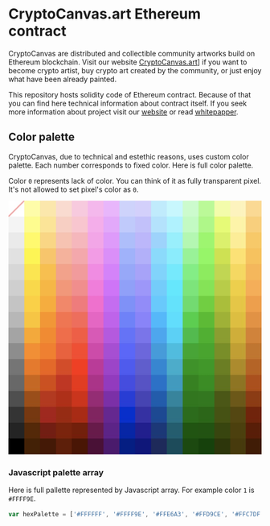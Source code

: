 # CryptoCanvas.art Ethereum contract
CryptoCanvas are distributed and collectible community artworks build on Ethereum blockchain. Visit our website [CryptoCanvas.art][homepage]] if you want to become crypto artist, buy crypto art created by the community, or just enjoy what have been already painted. 

This repository hosts solidity code of Ethereum contract. Because of that you can find here technical information about contract itself. If you seek more information about project visit our [website][homepage] or read [whitepapper](https://github.com/TheMindhouse/cryptocanvas-solidity/blob/master/whitepaper.pdf).

## Color palette
CryptoCanvas, due to technical and estethic reasons, uses custom color palette. Each number corresponds to fixed color. Here is full color palette. 

Color `0` represents lack of color. You can think of it as fully transparent pixel. It's not allowed to set pixel's color as `0`.

![alt text](colour-palette.jpeg "Logo Title Text 1")

### Javascript palette array 
Here is full pallette represented by Javascript array. For example color `1` is `#FFFF9E`.

```Javascript
var hexPalette = ['#FFFFFF', '#FFFF9E', '#FFE6A3', '#FFD9CE', '#FFC7DF', '#FFB4EF', '#EFB3FF', '#CCD3FF', '#D4D0FF', '#B6ECFF', '#BCF8FF', '#C1FEC9', '#A9FF8C', '#EFFFA0', '#FFF3B7', '#FFD98B', '#F4F4F4', '#FEFF7D', '#FFE48C', '#FFCEC1', '#FFC4CE', '#FFAAEE', '#ECA5FF', '#BECBFF', '#C4C0FF', '#A9E3FF', '#9FF5FF', '#B5FCBE', '#99FF78', '#E3FE5F', '#FFF39F', '#FFCE6F', '#EAEAEA', '#FFFA51', '#FFD479', '#FFBFAF', '#FFB5BC', '#FF9FEB', '#E996FF', '#ACBEFF', '#BCB7FF', '#91D5FF', '#7FF2FF', '#A0FAAC', '#80FF58', '#D6F151', '#FEEE8B', '#FFC854', '#E1E1E1', '#FFF51B', '#FFC45A', '#FFAF99', '#FFA6AB', '#FF96E9', '#E689FF', '#9BB2FF', '#B3AEFF', '#75DCFF', '#68F0FF', '#7BF68E', '#76F94E', '#C8E32A', '#FFE261', '#FFBF49', '#D7D7D7', '#FFE615', '#FFBD30', '#FF9F85', '#FF979B', '#FF84E6', '#E27BFF', '#94A8FF', '#A8A2FF', '#67D5FF', '#40EDFF', '#5BF177', '#6BEF42', '#BDD831', '#FAD846', '#FFB446', '#D0D0D0', '#FFD80F', '#FFB618', '#FF9274', '#FF878B', '#FF73DF', '#DB6DFF', '#8D9FFF', '#9E96FF', '#55CDFF', '#00EAFF', '#50E86D', '#62E738', '#B3CE22', '#F3CD20', '#FFAA43', '#C5C5C5', '#FFCF00', '#FFAA00', '#FF8260', '#FF7479', '#FF66D3', '#D264F9', '#7D8FFF', '#938AFF', '#40CCFF', '#00E5FF', '#43DE63', '#4AD317', '#A6C100', '#ECC60F', '#F99C38', '#B8B8B8', '#FFC300', '#FF9200', '#FF6E47', '#FF6456', '#F55BC8', '#CA5BF1', '#6E81FF', '#8B82FF', '#24B8FF', '#00E0FF', '#00D138', '#2DBE00', '#99B400', '#E4BE00', '#ED8F2D', '#A4A4A4', '#FFA700', '#FF8500', '#FF633C', '#FF523A', '#E74DBA', '#BF50E6', '#6372FF', '#7C74F1', '#20A9F2', '#00D3FA', '#00BD3B', '#19B300', '#86A000', '#D6AF00', '#DB8122', '#8E8E8E', '#FF8A00', '#FF7900', '#F8572F', '#FF3E21', '#DA3FAD', '#B344DA', '#5964FF', '#6E66E3', '#1F9CDF', '#00BFE2', '#00A71A', '#00A800', '#748E00', '#C7A000', '#CA7315', '#757575', '#F37400', '#F36000', '#E34113', '#FF1C00', '#C92C9D', '#A93AD0', '#4E56F5', '#625AD6', '#0087D5', '#00AECE', '#009500', '#009B00', '#678000', '#B08A00', '#C15F0A', '#686868', '#D06200', '#D74700', '#CE2412', '#F20000', '#B9008C', '#9F2FC6', '#4448E7', '#5950CC', '#0071CD', '#009BC3', '#008300', '#008F00', '#5B7200', '#947500', '#B74A02', '#4E4E4E', '#A44B00', '#C12D0C', '#BE1D00', '#D90000', '#A20077', '#850FAD', '#2439DD', '#483FBB', '#005CB2', '#00869F', '#007800', '#007A00', '#465700', '#6F5700', '#973400', '#343434', '#7E3300', '#AC0E12', '#A41F00', '#B60000', '#8B0061', '#6E0096', '#012AD3', '#372EA9', '#094897', '#007086', '#006D00', '#006800', '#405300', '#564500', '#791D00', '#252525', '#5A2600', '#7B1306', '#841B00', '#7B1500', '#6F004D', '#65008D', '#0122AC', '#231794', '#15387A', '#005E70', '#005600', '#005500', '#354500', '#4F3F00', '#5F1A00', '#000000', '#461E00', '#4A1600', '#641903', '#501200', '#500038', '#4F0070', '#011B86', '#0F007E', '#1B295D', '#004C5A', '#004A00', '#004100', '#2A3600', '#483A00', '#451700'];

```


[homepage]: https://www.cryptocanvas.art
